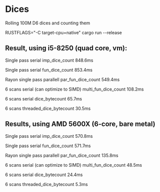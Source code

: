 # Dices
Rolling 100M D6 dices and counting them

RUSTFLAGS="-C target-cpu=native" cargo run --release

## Result, using i5-8250 (quad core, vm):

Single pass serial imp_dice_count 848.6ms

Single pass serial fun_dice_count 853.4ms

Rayon single pass parallell par_fun_dice_count 549.4ms

6 scans serial (can optimize to SIMD) multi_fun_dice_count 108.2ms

6 scans serial dice_bytecount 65.7ms

6 scans threaded_dice_bytecount 30.5ms

## Results, using AMD 5600X (6-core, bare metal)

Single pass serial imp_dice_count 570.8ms

Single pass serial fun_dice_count 571.7ms

Rayon single pass parallell par_fun_dice_count 135.8ms

6 scans serial (can optimize to SIMD) multi_fun_dice_count 48.5ms

6 scans serial dice_bytecount 24.4ms

6 scans threaded_dice_bytecount 5.3ms
